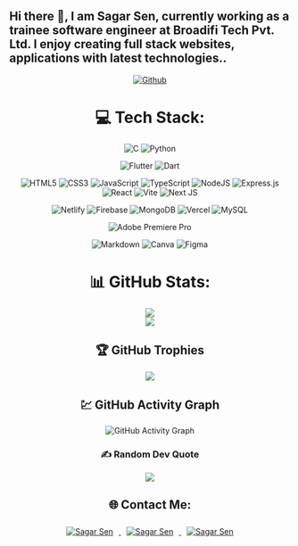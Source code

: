 ## Hi there 👋, I am Sagar Sen, currently working as a trainee software engineer at Broadifi Tech Pvt. Ltd. I enjoy creating full stack websites, applications with latest technologies..

<div align="center">



[![Github](https://visitcount.itsvg.in/api?id=sagarsen2023&icon=0&color=0)](https://visitcount.itsvg.in)



# 💻 Tech Stack:
![C](https://img.shields.io/badge/c-%2300599C.svg?style=for-the-badge&logo=c&logoColor=white) 
![Python](https://img.shields.io/badge/python-3670A0?style=for-the-badge&logo=python&logoColor=ffdd54) 


![Flutter](https://img.shields.io/badge/Flutter-%2302569B.svg?style=for-the-badge&logo=Flutter&logoColor=white) 
![Dart](https://img.shields.io/badge/dart-%230175C2.svg?style=for-the-badge&logo=dart&logoColor=white) 


![HTML5](https://img.shields.io/badge/html5-%23E34F26.svg?style=for-the-badge&logo=html5&logoColor=white) 
![CSS3](https://img.shields.io/badge/css3-%231572B6.svg?style=for-the-badge&logo=css3&logoColor=white) 
![JavaScript](https://img.shields.io/badge/javascript-%23323330.svg?style=for-the-badge&logo=javascript&logoColor=%23F7DF1E) 
![TypeScript](https://img.shields.io/badge/typescript-%23007ACC.svg?style=for-the-badge&logo=typescript&logoColor=white) 
![NodeJS](https://img.shields.io/badge/node.js-6DA55F?style=for-the-badge&logo=node.js&logoColor=white) 
![Express.js](https://img.shields.io/badge/express.js-%23404d59.svg?style=for-the-badge&logo=express&logoColor=%2361DAFB) 
![React](https://img.shields.io/badge/react-%2320232a.svg?style=for-the-badge&logo=react&logoColor=%2361DAFB) 
![Vite](https://img.shields.io/badge/vite-%23646CFF.svg?style=for-the-badge&logo=vite&logoColor=white) 
![Next JS](https://img.shields.io/badge/Next-black?style=for-the-badge&logo=next.js&logoColor=white) 


![Netlify](https://img.shields.io/badge/netlify-%23000000.svg?style=for-the-badge&logo=netlify&logoColor=#00C7B7) 
![Firebase](https://img.shields.io/badge/firebase-a08021?style=for-the-badge&logo=firebase&logoColor=ffcd34) 
![MongoDB](https://img.shields.io/badge/MongoDB-%234ea94b.svg?style=for-the-badge&logo=mongodb&logoColor=white) 
![Vercel](https://img.shields.io/badge/vercel-%23000000.svg?style=for-the-badge&logo=vercel&logoColor=white) 
![MySQL](https://img.shields.io/badge/mysql-4479A1.svg?style=for-the-badge&logo=mysql&logoColor=white) 



![Adobe Premiere Pro](https://img.shields.io/badge/Adobe%20Premiere%20Pro-9999FF.svg?style=for-the-badge&logo=Adobe%20Premiere%20Pro&logoColor=white) 


![Markdown](https://img.shields.io/badge/markdown-%23000000.svg?style=for-the-badge&logo=markdown&logoColor=white) 
![Canva](https://img.shields.io/badge/Canva-%2300C4CC.svg?style=for-the-badge&logo=Canva&logoColor=white) 
![Figma](https://img.shields.io/badge/figma-%23F24E1E.svg?style=for-the-badge&logo=figma&logoColor=white)

# 📊 GitHub Stats:
![](https://github-readme-stats.vercel.app/api/top-langs/?username=sagarsen2023&theme=tokyonight&hide_border=true&count_private=true&layout=compact) <br/>
![](https://github-readme-streak-stats.herokuapp.com/?user=sagarsen2023&theme=tokyonight&hide_border=true)<br/>

## 🏆 GitHub Trophies
![](https://github-profile-trophy.vercel.app/?username=sagarsen2023&theme=tokyonight&no-frame=true&no-bg=true&margin-w=4)


## 💹 GitHub Activity Graph
<img src="https://github-readme-activity-graph.vercel.app/graph?username=sagarsen2023&custom_title=Sagar's%20GitHub%20Activity%20Graph&hide_border=true&border_radius=15&bg_color=000000&color=FFD700&line=1E90FF&point=1E90FF&area_color=000000&title_color=FFD700&area=true" alt="GitHub Activity Graph" />




### ✍️ Random Dev Quote
![](https://quotes-github-readme.vercel.app/api?type=vertical&theme=radical)




## 🌐 Contact Me:
<a href="mailto:sagarsen.dev@gmail.com" target="_blank">
  <img src="https://bentos.jkominovic.dev/api/v1/generic-card?icon=sigmail&subtitle=sagarsen.dev@gmail.com&size=square" alt="Sagar Sen" style="margin: 10px;">
</a>
<a href="https://discord.gg/sagarsen.dev" target="_blank">
  <img src="https://bentos.jkominovic.dev/api/v1/bento-cards?url=https%3A%2F%2Fdiscord.gg%2Fsagarsen.dev&subtitle=Sagar+Sen&size=square" alt="Sagar Sen" style="margin: 10px;">
</a>
<a href="https://www.linkedin.com/in/sagar-sen1067/" target="_blank">
  <img src="https://bentos.jkominovic.dev/api/v1/bento-cards?url=https%3A%2F%2Fwww.linkedin.com%2Fin%2Fsagar-sen1067%2F&subtitle=@Sagar+Sen&size=square" alt="Sagar Sen" style="margin: 10px;">
</a>

</div>
